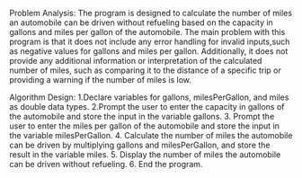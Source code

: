 Problem Analysis:
The program is designed to calculate the number of miles an automobile can be driven without refueling based on the capacity in gallons and miles per gallon of the automobile. 
The main problem with this program is that it does not include any error handling for invalid inputs,such as negative values for gallons and miles per gallon. 
Additionally, it does not provide any additional information or interpretation of the calculated number of miles, such as comparing it to the distance of a specific trip or providing a warning if the number of miles is low.

Algorithm Design:
1.Declare variables for gallons, milesPerGallon, and miles as double data types.
2.Prompt the user to enter the capacity in gallons of the automobile and store the input in the variable gallons.
3. Prompt the user to enter the miles per gallon of the automobile and store the input in the variable milesPerGallon.
4. Calculate the number of miles the automobile can be driven by multiplying gallons and milesPerGallon, and store the result in the variable miles.
5. Display the number of miles the automobile can be driven without refueling.
6. End the program.
